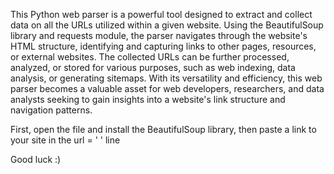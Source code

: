 This Python web parser is a powerful tool designed to extract and collect data on all the URLs utilized within a given website. 
Using the BeautifulSoup library and requests module, the parser navigates through the website's HTML structure, identifying and capturing links to other pages, resources, or external websites. The collected URLs can be further processed, analyzed, or stored for various purposes, such as web indexing, data analysis, or generating sitemaps. With its versatility and efficiency, this web parser becomes a valuable asset for web developers, researchers, and data analysts seeking to gain insights into a website's link structure and navigation patterns.

First, open the file and install the BeautifulSoup library, then paste a link to your site in the url = ' ' line

Good luck :)
